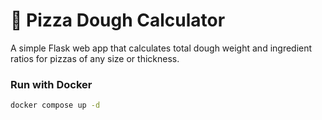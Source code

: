 # 🍕 Pizza Dough Calculator

A simple Flask web app that calculates total dough weight and ingredient ratios for pizzas of any size or thickness.

### Run with Docker
```bash
docker compose up -d
